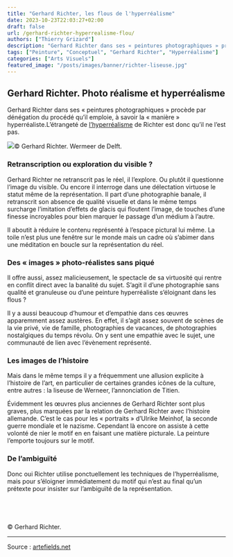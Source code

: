 ```yaml
---
title: "Gerhard Richter, les flous de l'hyperréalisme"
date: 2023-10-23T22:03:27+02:00
draft: false
url: /gerhard-richter-hyperrealisme-flou/
authors: ["Thierry Grizard"]
description: "Gerhard Richter dans ses « peintures photographiques » procède par dénégation du procédé qu’il emploie, à savoir la « manière » hyperréaliste. "
tags: ["Peinture", "Conceptuel", "Gerhard Richter", "Hyperréalisme"]
categories: ["Arts Visuels"]
featured_image: "/posts/images/banner/richter-liseuse.jpg"
---
```

## Gerhard Richter. Photo réalisme et hyperréalisme

Gerhard Richter dans ses « peintures photographiques » procède par dénégation du procédé qu’il emploie, à savoir la « manière » hyperréaliste.L’étrangeté de [l’hyperréalisme](/tags/hyperréalisme/) de Richter est donc qu’il ne l’est pas.

![](/posts/images/richter/gerhard-richter-lesende-sabine-wermeer-liseuse-1024x512.jpg)© Gerhard Richter. Wermeer de Delft.

### Retranscription ou exploration du visible ?

Gerhard Richter ne retranscrit pas le réel, il l’explore. Ou plutôt il questionne l’image du visible. Ou encore il interroge dans une délectation virtuose le statut même de la représentation. Il part d’une photographie banale, il retranscrit son absence de qualité visuelle et dans le même temps surcharge l’imitation d’effets de glacis qui floutent l’image, de touches d’une finesse incroyables pour bien marquer le passage d’un médium à l’autre.

Il aboutit à réduire le contenu représenté à l’espace pictural lui même. La toile n’est plus une fenêtre sur le monde mais un cadre où s’abimer dans une méditation en boucle sur la représentation du réel.

### Des « images » photo-réalistes sans piqué

Il offre aussi, assez malicieusement, le spectacle de sa virtuosité qui rentre en conflit direct avec la banalité du sujet. S’agit il d’une photographie sans qualité et granuleuse ou d’une peinture hyperréaliste s’éloignant dans les flous ?

Il y a aussi beaucoup d’humour et d’empathie dans ces œuvres apparemment assez austères. En effet, il s’agit assez souvent de scènes de la vie privé, vie de famille, photographies de vacances, de photographies nostalgiques du temps révolu. On y sent une empathie avec le sujet, une communauté de lien avec l’évènement représenté.

### Les images de l’histoire

Mais dans le même temps il y a fréquemment une allusion explicite à l’histoire de l’art, en particulier de certaines grandes icônes de la culture, entre autres : la liseuse de Werneer, l’annonciation de Titien.

Évidemment les œuvres plus anciennes de Gerhard Richter sont plus graves, plus marquées par la relation de Gerhard Richter avec l’histoire allemande. C’est le cas pour les « portraits » d’Ulrike Meinhof, la seconde guerre mondiale et le nazisme. Cependant là encore on assiste à cette volonté de nier le motif en en faisant une matière picturale. La peinture l’emporte toujours sur le motif.

### De l’ambiguïté

Donc oui Richter utilise ponctuellement les techniques de l’hyperréalisme, mais pour s’éloigner immédiatement du motif qui n’est au final qu’un prétexte pour insister sur l’ambiguïté de la représentation.

⠀
---

© Gerhard Richter.

---

Source : [artefields.net](https://www.artefields.net/gerhard-richter-hyperrealisme-flou/)